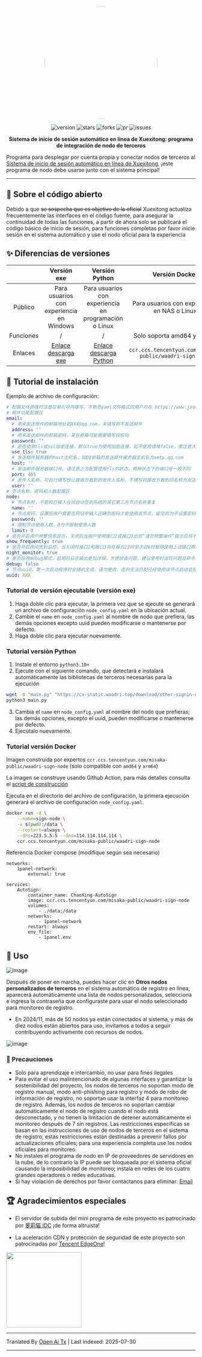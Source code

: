<center><div align="center">

<img src="https://avatars.githubusercontent.com/u/90495619?v=4" width="300" height="300" style="border-radius: 50%"></img>

<img alt="version" src="https://img.shields.io/github/last-commit/WAADRI/ChaoXing_node_signin.svg?style=for-the-badge&label=%E6%9C%80%E5%90%8E%E6%9B%B4%E6%96%B0&logo=velog&logoColor=BE95FF&color=7B68EE"/></img>
<img alt="stars" src="https://img.shields.io/github/stars/WAADRI/ChaoXing_node_signin.svg?style=for-the-badge&label=Stars&logo=undertale&logoColor=orange&color=orange"/></img>
<img alt="forks" src="https://img.shields.io/github/forks/WAADRI/ChaoXing_node_signin.svg?style=for-the-badge&label=Forks&logo=stackshare&logoColor=f92f60&color=f92f60"/></img>
<img alt="pr" src="https://img.shields.io/github/issues-pr-closed/WAADRI/ChaoXing_node_signin.svg?style=for-the-badge&label=PR&logo=addthis&logoColor=green&color=0AC18E"/></img>
<img alt="issues" src="https://img.shields.io/github/issues/WAADRI/ChaoXing_node_signin.svg?style=for-the-badge&label=Issues&logo=openbugbounty&logoColor=e38dff&color=e38dff"/></img>

</div></center>

<div align="center" style="font-weight:bold"><b>Sistema de inicio de sesión automático en línea de Xuexitong: programa de integración de nodo de terceros</b></div> 


Programa para desplegar por cuenta propia y conectar nodos de terceros al [Sistema de inicio de sesión automático en línea de Xuexitong](https://cx.waadri.top/login), ¡este programa de nodo debe usarse junto con el sistema principal!

---


## 🎃 Sobre el código abierto
Debido a que ~~se sospecha que es objetivo de la oficial~~ Xuexitong actualiza frecuentemente las interfaces en el código fuente, para asegurar la continuidad de todas las funciones, a partir de ahora solo se publicará el código básico de inicio de sesión, para funciones completas por favor inicie sesión en el sistema automático y use el nodo oficial para la experiencia


## ✨ Diferencias de versiones

|          |                                    Versión exe                                    |                                    Versión Python                                     |                        Versión Docker                         |
| :------: | :-------------------------------------------------------------------------------: | :----------------------------------------------------------------------------------: | :-----------------------------------------------------------: |
| Público  |                             Para usuarios con experiencia en Windows              |                              Para usuarios con experiencia en programación o Linux    |                  Para usuarios con experiencia en NAS o Linux |
| Funciones|                                       /                                         |                                        /                                            |                  Solo soporta amd64 y arm64                    |
| Enlaces  | [Enlace descarga exe](https://cx-static.waadri.top/download/other-signin-node.exe) | [Enlace descarga Python](https://cx-static.waadri.top/download/other-signin-node.py) | `ccr.ccs.tencentyun.com/misaka-public/waadri-sign-node`       |

## 🎉 Tutorial de instalación

Ejemplo de archivo de configuración:

```yaml
# 配置文件修改时注意在单引号内填写，不熟悉yaml文件格式的用户可在 https://www.json.cn/yaml-editor/ 中进行编辑并确认无误后粘贴回配置文件
# 邮件功能配置区
email:
  # 用来发送邮件的邮箱地址如XXX@qq.com，未填写则不发送邮件
  address: ''
  # 用来发送邮件的邮箱密码，某些邮箱可能需要填写授权码
  password: ''
  # 是否使用tls或ssl加密连接，默认true为使用加密连接，如不使用请填false，需注意大小写
  use_tls: true
  # 发送邮件服务器的host主机名，如QQ邮箱的发送邮件服务器主机名为smtp.qq.com
  host: ''
  # 发送邮件服务器端口号，请注意上方配置使用tls的状态，两种状态下的端口号一般不同
  port: 465
  # 发件人名称，可自行填写想让接收方看到的发件人名称，不填写则接收方看到的名称为发送人邮件地址
  user: ''
# 节点名称、密码和人数配置区
node:
  # 节点名称，不能和已接入在线自动签到系统的其它第三方节点名称重复
  name: ''
  # 节点密码，设置后用户需要在网站中输入正确的密码才能使用该节点，留空则为不设置密码，此时任何人均可使用该节点进行签到
  password: ''
  # 限制节点使用人数，0为不限制使用人数
  limit: 0
# 是否开启用户频繁信息显示，关闭后当用户使用接口2或接口3出现“请勿频繁操作”提示后将不会在控制台展示此类信息，默认true为显示，不显示请填false，需注意大小写
show_frequently: true
# 是否开启夜间签到监控，当关闭时接口2和接口3将在每日23时至次日6时暂停使用上述接口用户的签到监控，可尽量避免夜间频繁请求导致接口出现频繁提示，此配置不影响接口1在夜间进行监控，默认true为开启夜间监控，如不开启请填false，需注意大小写
night_monitor: true
# 是否启用debug模式，启用后日志输出更加详细，方便排查问题，建议使用时出现问题且命令行中未展示问题详细信息时再启用，默认false为不输出，要输出debug日志请填true，需注意大小写
debug: false
# 节点uuid，第一次启动程序时会随机生成，请勿更改，否则无法匹配已经使用该节点启动监控的用户信息
uuid: XXX
```

### Tutorial de versión ejecutable (versión exe)

1. Haga doble clic para ejecutar, la primera vez que se ejecute se generará un archivo de configuración `node_config.yaml` en la ubicación actual.
2. Cambie el `name` en `node_config.yaml` al nombre de nodo que prefiera, las demás opciones excepto uuid pueden modificarse o mantenerse por defecto.
3. Haga doble clic para ejecutar nuevamente.

### Tutorial versión Python
1. Instale el entorno `python3.10+`
2. Ejecute con el siguiente comando, que detectará e instalará automáticamente las bibliotecas de terceros necesarias para la ejecución
```bash
wget -O "main.py" "https://cx-static.waadri.top/download/other-signin-node.py"
python3 main.py
```
3. Cambia el `name` en `node_config.yaml` al nombre del nodo que prefieras; las demás opciones, excepto el uuid, pueden modificarse o mantenerse por defecto.  
4. Ejecútalo nuevamente.  

### Tutorial versión Docker  

Imagen construida por expertos `ccr.ccs.tencentyun.com/misaka-public/waadri-sign-node` (solo compatible con `amd64` y `arm64`)  

La imagen se construye usando Github Action, para más detalles consulta el [script de construcción](https://github.com/Misaka-1314/SignNode-AutoBuild)  

Ejecuta en el directorio del archivo de configuración, la primera ejecución generará el archivo de configuración `node_config.yaml`.

```bash
docker run -d \
    --name=sign-node \
    -v $(pwd):/data \
    --restart=always \
    --dns=223.5.5.5 --dns=114.114.114.114 \
    ccr.ccs.tencentyun.com/misaka-public/waadri-sign-node
```

Referencia Docker compose (modifique según sea necesario)
```
networks:
    1panel-network:
        external: true
        
services:
    AutoSign:
        container_name: ChaoXing-AutoSign
        image: ccr.ccs.tencentyun.com/misaka-public/waadri-sign-node
        volumes:
            - ./data:/data
        networks:
            - 1panel-network
        restart: always
        env_file:
            - 1panel.env
```

## 🎉 Uso
![image](https://github.com/user-attachments/assets/a1808fbb-735d-46e1-86a1-67e81a969b9a)

Después de poner en marcha, puedes hacer clic en **Otros nodos personalizados de terceros** en el sistema automático de registro en línea, aparecerá automáticamente una lista de nodos personalizados, selecciona e ingresa la contraseña que configuraste para usar el nodo seleccionado para monitoreo de registro.

+ En 2024/11, más de 50 nodos ya están conectados al sistema, y más de diez nodos están abiertos para uso, invitamos a todos a seguir contribuyendo activamente con recursos de nodos.

![image](https://github.com/user-attachments/assets/bb4aee50-8ec7-4946-bc4c-0b55ca4a590c)

### 🎃 Precauciones
- Solo para aprendizaje e intercambio, no usar para fines ilegales
- Para evitar el uso malintencionado de algunas interfaces y garantizar la sostenibilidad del proyecto, los nodos de terceros no soportan modo de registro manual, modo anti-phishing para registro y modo de robo de información de registro, no soportan usar la interfaz 4 para monitoreo de registro. Además, los nodos de terceros no soportan cambiar automáticamente el nodo de registro cuando el nodo está desconectado, y no tienen la limitación de detener automáticamente el monitoreo después de 7 sin registros. Las restricciones específicas se basan en las instrucciones de uso de nodos de terceros en el sistema de registro, estas restricciones están destinadas a prevenir fallos por actualizaciones oficiales; para una experiencia completa use los nodos oficiales para monitoreo.
- No instales el programa de nodo en IP de proveedores de servidores en la nube, de lo contrario la IP puede ser bloqueada por el sistema oficial causando la imposibilidad de monitoreo; instala en redes de los cuatro grandes operadores o redes educativas.
- Si hay violación de derechos por favor contáctanos para eliminar: [Email](https://raw.githubusercontent.com/WAADRI/ChaoXing_node_signin/main/mailto:WiFi86@qq.com)

## 🏆 Agradecimientos especiales

+ El servidor de subida del mini programa de este proyecto es patrocinado por [萝莉猫 IDC](https://www.loricat.cn) ¡de forma altruista!

+ La aceleración CDN y protección de seguridad de este proyecto son patrocinadas por [Tencent EdgeOne](https://edgeone.ai/?from=github)!

<img src="https://doc.micono.eu.org/image/ad/腾讯云 EdgeOne.png" width="200"></img>


---

Tranlated By [Open Ai Tx](https://github.com/OpenAiTx/OpenAiTx) | Last indexed: 2025-07-30

---